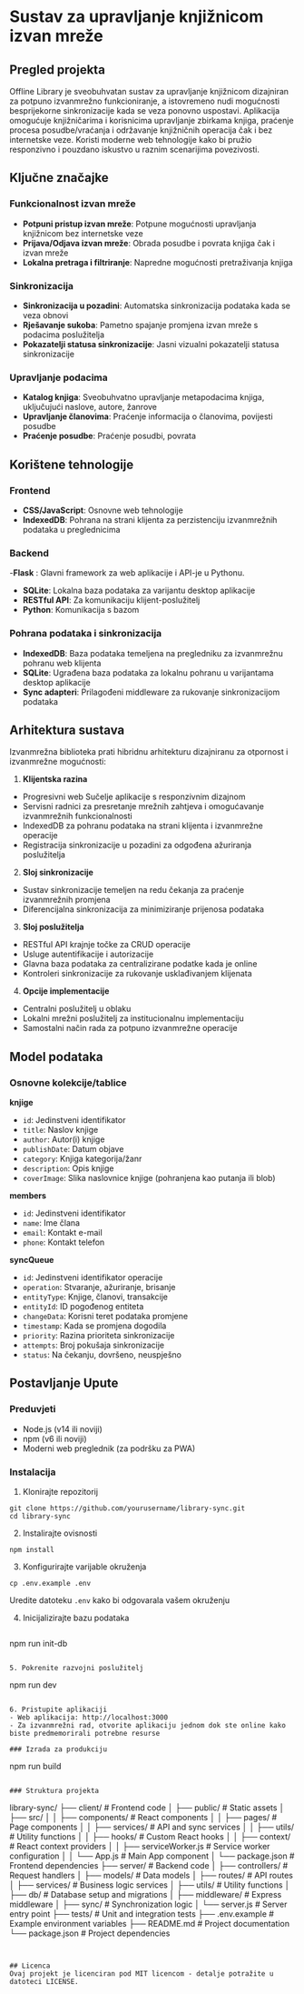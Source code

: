 # Sustav za upravljanje knjižnicom izvan mreže

## Pregled projekta

Offline Library je sveobuhvatan sustav za upravljanje knjižnicom dizajniran za potpuno izvanmrežno funkcioniranje, a istovremeno nudi mogućnosti besprijekorne sinkronizacije kada se veza ponovno uspostavi. Aplikacija omogućuje knjižničarima i korisnicima upravljanje zbirkama knjiga, praćenje procesa posudbe/vraćanja i održavanje knjižničnih operacija čak i bez internetske veze. Koristi moderne web tehnologije kako bi pružio responzivno i pouzdano iskustvo u raznim scenarijima povezivosti.

## Ključne značajke

### Funkcionalnost izvan mreže
- **Potpuni pristup izvan mreže**: Potpune mogućnosti upravljanja knjižnicom bez internetske veze
- **Prijava/Odjava izvan mreže**: Obrada posudbe i povrata knjiga čak i izvan mreže
- **Lokalna pretraga i filtriranje**: Napredne mogućnosti pretraživanja knjiga

### Sinkronizacija
- **Sinkronizacija u pozadini**: Automatska sinkronizacija podataka kada se veza obnovi
- **Rješavanje sukoba**: Pametno spajanje promjena izvan mreže s podacima poslužitelja
- **Pokazatelji statusa sinkronizacije**: Jasni vizualni pokazatelji statusa sinkronizacije

### Upravljanje podacima
- **Katalog knjiga**: Sveobuhvatno upravljanje metapodacima knjiga, uključujući naslove, autore, žanrove
- **Upravljanje članovima**: Praćenje informacija o članovima, povijesti posudbe
- **Praćenje posudbe**: Praćenje posudbi, povrata

## Korištene tehnologije

### Frontend
- **CSS/JavaScript**: Osnovne web tehnologije
- **IndexedDB**: Pohrana na strani klijenta za perzistenciju izvanmrežnih podataka u preglednicima

### Backend
-**Flask** : Glavni framework za web aplikacije i API-je u Pythonu.
- **SQLite**: Lokalna baza podataka za varijantu desktop aplikacije
- **RESTful API**: Za komunikaciju klijent-poslužitelj
- **Python**: Komunikacija s bazom

### Pohrana podataka i sinkronizacija
- **IndexedDB**: Baza podataka temeljena na pregledniku za izvanmrežnu pohranu web klijenta
- **SQLite**: Ugrađena baza podataka za lokalnu pohranu u varijantama desktop aplikacije
- **Sync adapteri**: Prilagođeni middleware za rukovanje sinkronizacijom podataka

## Arhitektura sustava

Izvanmrežna biblioteka prati hibridnu arhitekturu dizajniranu za otpornost i izvanmrežne mogućnosti:

1. **Klijentska razina**
- Progresivni web Sučelje aplikacije s responzivnim dizajnom
- Servisni radnici za presretanje mrežnih zahtjeva i omogućavanje izvanmrežnih funkcionalnosti
- IndexedDB za pohranu podataka na strani klijenta i izvanmrežne operacije
- Registracija sinkronizacije u pozadini za odgođena ažuriranja poslužitelja

2. **Sloj sinkronizacije**
- Sustav sinkronizacije temeljen na redu čekanja za praćenje izvanmrežnih promjena
- Diferencijalna sinkronizacija za minimiziranje prijenosa podataka

3. **Sloj poslužitelja**
- RESTful API krajnje točke za CRUD operacije
- Usluge autentifikacije i autorizacije
- Glavna baza podataka za centralizirane podatke kada je online
- Kontroleri sinkronizacije za rukovanje usklađivanjem klijenata

4. **Opcije implementacije**
- Centralni poslužitelj u oblaku
- Lokalni mrežni poslužitelj za institucionalnu implementaciju
- Samostalni način rada za potpuno izvanmrežne operacije

## Model podataka

### Osnovne kolekcije/tablice

**knjige**
- `id`: Jedinstveni identifikator
- `title`: Naslov knjige
- `author`: Autor(i) knjige
- `publishDate`: Datum objave
- `category`: Knjiga kategorija/žanr
- `description`: Opis knjige
- `coverImage`: Slika naslovnice knjige (pohranjena kao putanja ili blob)

**members**
- `id`: Jedinstveni identifikator
- `name`: Ime člana
- `email`: Kontakt e-mail
- `phone`: Kontakt telefon

**syncQueue**
- `id`: Jedinstveni identifikator operacije
- `operation`: Stvaranje, ažuriranje, brisanje
- `entityType`: Knjige, članovi, transakcije
- `entityId`: ID pogođenog entiteta
- `changeData`: Korisni teret podataka promjene
- `timestamp`: Kada se promjena dogodila
- `priority`: Razina prioriteta sinkronizacije
- `attempts`: Broj pokušaja sinkronizacije
- `status`: Na čekanju, dovršeno, neuspješno

## Postavljanje Upute

### Preduvjeti
- Node.js (v14 ili noviji)
- npm (v6 ili noviji)
- Moderni web preglednik (za podršku za PWA)

### Instalacija

1. Klonirajte repozitorij
```
git clone https://github.com/yourusername/library-sync.git
cd library-sync
```

2. Instalirajte ovisnosti
```
npm install
```

3. Konfigurirajte varijable okruženja
```
cp .env.example .env
```
Uredite datoteku `.env` kako bi odgovarala vašem okruženju

4. Inicijalizirajte bazu podataka
   ```
npm run init-db
```

5. Pokrenite razvojni poslužitelj
```
npm run dev
```

6. Pristupite aplikaciji
- Web aplikacija: http://localhost:3000
- Za izvanmrežni rad, otvorite aplikaciju jednom dok ste online kako biste predmemorirali potrebne resurse

### Izrada za produkciju
```
npm run build
```

### Struktura projekta
```
library-sync/
├── client/                     # Frontend code
│   ├── public/                 # Static assets
│   ├── src/
│   │   ├── components/         # React components
│   │   ├── pages/              # Page components
│   │   ├── services/           # API and sync services
│   │   ├── utils/              # Utility functions
│   │   ├── hooks/              # Custom React hooks
│   │   ├── context/            # React context providers
│   │   ├── serviceWorker.js    # Service worker configuration
│   │   └── App.js              # Main App component
│   └── package.json            # Frontend dependencies
├── server/                     # Backend code
│   ├── controllers/            # Request handlers
│   ├── models/                 # Data models
│   ├── routes/                 # API routes
│   ├── services/               # Business logic services
│   ├── utils/                  # Utility functions
│   ├── db/                     # Database setup and migrations
│   ├── middleware/             # Express middleware
│   ├── sync/                   # Synchronization logic
│   └── server.js               # Server entry point
├── tests/                      # Unit and integration tests
├── .env.example                # Example environment variables
├── README.md                   # Project documentation
└── package.json                # Project dependencies
```


## Licenca
Ovaj projekt je licenciran pod MIT licencom - detalje potražite u datoteci LICENSE.
